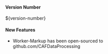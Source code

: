 #### Version Number
${version-number}

#### New Features

* Worker-Markup has been open-sourced to github.com/CAFDataProcessing